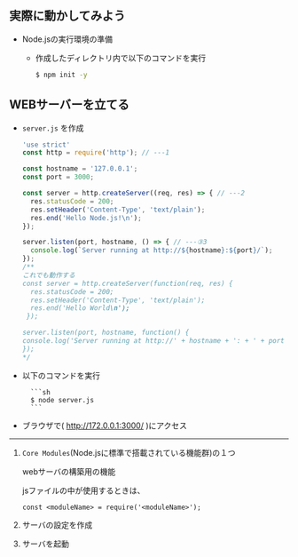 ## 実際に動かしてみよう

* Node.jsの実行環境の準備
  * 作成したディレクトリ内で以下のコマンドを実行

    ```sh
    $ npm init -y
    ```

## WEBサーバーを立てる
* `server.js` を作成

  ```JavaScript
  'use strict'
  const http = require('http'); // ---1

  const hostname = '127.0.0.1';
  const port = 3000;

  const server = http.createServer((req, res) => { // ---2
    res.statusCode = 200;
    res.setHeader('Content-Type', 'text/plain');
    res.end('Hello Node.js!\n');
  });

  server.listen(port, hostname, () => { // ---③3
    console.log(`Server running at http://${hostname}:${port}/`);
  });
  /**
  これでも動作する
  const server = http.createServer(function(req, res) {
    res.statusCode = 200;
    res.setHeader('Content-Type', 'text/plain');
    res.end('Hello World\n');
   });

  server.listen(port, hostname, function() {
  console.log('Server running at http://' + hostname + ': + ' + port + '/');
  });
  */
  ```

* 以下のコマンドを実行

		```sh
		$ node server.js
		```

* ブラウザで( http://172.0.0.1:3000/ )にアクセス

---

1. `Core Modules`(Node.jsに標準で搭載されている機能群)の１つ

	webサーバの構築用の機能

	jsファイルの中が使用するときは、

	`const <moduleName> = require('<moduleName>');`

1. サーバの設定を作成

1. サーバを起動
